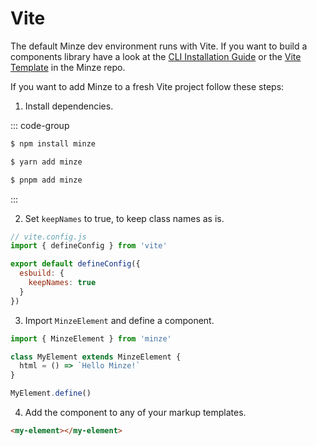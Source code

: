 # Vite

The default Minze dev environment runs with Vite. If you want to build a components library have a look at the [CLI Installation Guide](/guide/installation#cli) or the [Vite Template](https://github.com/n6ai/minze/tree/main/packages/create-minze/template-vite) in the Minze repo.

If you want to add Minze to a fresh Vite project follow these steps:

1. Install dependencies.

::: code-group

```bash [npm]
$ npm install minze
```

```bash [yarn]
$ yarn add minze
```

```bash [pnpm]
$ pnpm add minze
```

:::

2. Set `keepNames` to true, to keep class names as is.

```js
// vite.config.js
import { defineConfig } from 'vite'

export default defineConfig({
  esbuild: {
    keepNames: true
  }
})
```

3. Import `MinzeElement` and define a component.

```js
import { MinzeElement } from 'minze'

class MyElement extends MinzeElement {
  html = () => `Hello Minze!`
}

MyElement.define()
```

4. Add the component to any of your markup templates.

```html
<my-element></my-element>
```
